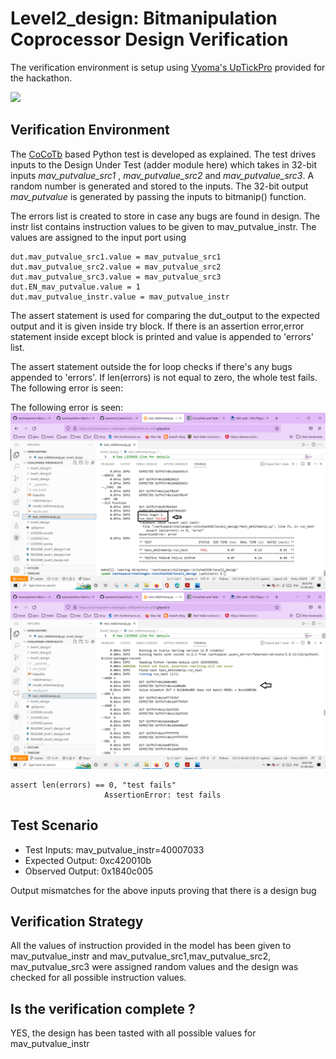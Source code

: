 # Level2_design: Bitmanipulation Coprocessor Design Verification

The verification environment is setup using [Vyoma's UpTickPro](https://vyomasystems.com) provided for the hackathon.

![](https://i.imgur.com/miWGA1o.png](https://github.com/vyomasystems-lab/challenges-vinisha2410/blob/master/images/Gitpod%20id.png))

## Verification Environment

The [CoCoTb](https://www.cocotb.org/) based Python test is developed as explained. The test drives inputs to the Design Under Test (adder module here) which takes in 32-bit inputs *mav_putvalue_src1* , *mav_putvalue_src2* and *mav_putvalue_src3*. A random number is generated and stored to the inputs. The 32-bit output *mav_putvalue* is generated by passing the inputs to bitmanip() function.

The errors list is created to store in case any bugs are found in design. The instr list contains instruction values to be given to mav_putvalue_instr.
The values are assigned to the input port using 
```
dut.mav_putvalue_src1.value = mav_putvalue_src1
dut.mav_putvalue_src2.value = mav_putvalue_src2
dut.mav_putvalue_src3.value = mav_putvalue_src3
dut.EN_mav_putvalue.value = 1
dut.mav_putvalue_instr.value = mav_putvalue_instr
```

The assert statement is used for comparing the dut_output to the expected output and it is given inside try block. If there is an assertion error,error statement inside except block is printed and value is appended to 'errors' list.

The assert statement outside the for loop checks if there's any bugs appended to 'errors'. If len(errors) is not equal to zero, the whole test fails. The following error is seen:

The following error is seen:
![](https://github.com/vyomasystems-lab/challenges-vinisha2410/blob/master/images/level2_failed_test.png)
![](https://github.com/vyomasystems-lab/challenges-vinisha2410/blob/master/images/level2_failed_test%20(2).png)
```
assert len(errors) == 0, "test fails"
                     AssertionError: test fails
```
## Test Scenario 
- Test Inputs: mav_putvalue_instr=40007033
- Expected Output: 0xc420010b
- Observed Output: 0x1840c005

Output mismatches for the above inputs proving that there is a design bug

## Verification Strategy
All the values of instruction provided in the model has been given to mav_putvalue_instr and mav_putvalue_src1,mav_putvalue_src2, mav_putvalue_src3 were assigned random values and the design was checked for all possible instruction values.

## Is the verification complete ?
YES, the design has been tasted with all possible values for mav_putvalue_instr
